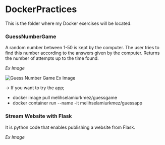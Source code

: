 # DockerPractices
This is the folder where my Docker exercises will be located.

### GuessNumberGame

A random number between 1-50 is kept by the computer. The user tries to find this number according to the answers given by the computer. Returns the number of attempts up to the time found.

*Ex Image*

![Guess Number Game Ex Image](https://github.com/MelihSelamiUrkmezz/DockerPractices/blob/master/GuessNumberGame/ExImage.png)

-> If you want to try the app;

- docker image pull melihselamiurkmez/guessgame
- docker container run --name <containername> -it melihselamiurkmez/guessapp 

### Stream Website with Flask

It is python code that enables publishing a website from Flask.

*Ex Image*

